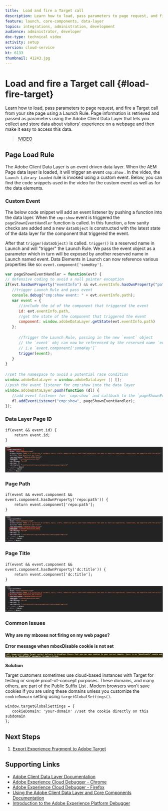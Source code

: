 ```yaml
---
title:  Load and fire a Target call
description: Learn how to load, pass parameters to page request, and fire a Target call from your site page using a Launch Rule. Page information is retrieved and passed as parameters using the Adobe Client Data Layer that lets you collect and store data about visitors' experience on a webpage and then make it easy to access this data.
feature: launch, core-components, data-layer
topics: integrations, administration, development
audience: administrator, developer
doc-type: technical video
activity: setup
version: cloud-service
kt: 6133
thumbnail: 41243.jpg
---
```


# Load and fire a Target call {#load-fire-target}

Learn how to load, pass parameters to page request, and fire a Target call from your site page using a Launch Rule. Page information is retrieved and passed as parameters using the Adobe Client Data Layer that lets you collect and store data about visitors' experience on a webpage and then make it easy to access this data.

>[!VIDEO](https://video.tv.adobe.com/v/41243?quality=12&learn=on)

## Page Load Rule 

The Adobe Client Data Layer is an event driven data layer. When the AEM Page data layer is loaded, it will trigger an event `cmp:show` . In the video, the `Launch Library Loaded` rule is invoked using a custom event. Below, you can find the code snippets used in the video for the custom event as well as for the data elements. 

### Custom Event

The below code snippet will add an event listener by pushing a function into the data layer. When the `cmp:show` event is triggered the `pageShownEventHandler` function is called. In this function, a few sanity checks are added and a new `dataObject` is constructed with the latest state of the data layer for the component that triggered the event.

After that `trigger(dataObject)` is called. `trigger()` is a reserved name in Launch and will "trigger" the Launch Rule. We pass the event object as a parameter which in turn will be exposed by another reserved name in Launch named event. Data Elements in Launch can now reference various properties like so: `event.component['someKey']`.

```javascript
var pageShownEventHandler = function(evt) {
// defensive coding to avoid a null pointer exception
if(evt.hasOwnProperty("eventInfo") && evt.eventInfo.hasOwnProperty("path")) {
   //trigger Launch Rule and pass event
   console.debug("cmp:show event: " + evt.eventInfo.path);
   var event = {
      //include the id of the component that triggered the event
      id: evt.eventInfo.path,
      //get the state of the component that triggered the event
      component: window.adobeDataLayer.getState(evt.eventInfo.path)
   };

      //Trigger the Launch Rule, passing in the new `event` object
      // the `event` obj can now be referenced by the reserved name `event` by other Launch data elements
      // i.e `event.component['someKey']`
      trigger(event);
   }
}

//set the namespace to avoid a potential race condition
window.adobeDataLayer = window.adobeDataLayer || [];
//push the event listener for cmp:show into the data layer
window.adobeDataLayer.push(function (dl) {
   //add event listener for `cmp:show` and callback to the `pageShownEventHandler` function
   dl.addEventListener("cmp:show", pageShownEventHandler);
});
```

### Data Layer Page ID

```
if(event && event.id) {
    return event.id;
}
```

![Page ID](assets/pageid.png)

### Page Path

```
if(event && event.component && event.component.hasOwnProperty('repo:path')) {
    return event.component['repo:path'];
}
```

![Page path](assets/pagepath.png)

### Page Title

```
if(event && event.component && event.component.hasOwnProperty('dc:title')) {
    return event.component['dc:title'];
}
```

![Page Title](assets/pagetitle.png)

### Common Issues

#### Why are my mboxes not firing on my web pages?

**Error message when mboxDisable cookie is not set**

![Target Cookie Domain Error](assets/target-cookie-error.png)

**Solution**

Target customers sometimes use cloud-based instances with Target for testing or simple proof-of-concept purposes. These domains, and many others, are part of the Public Suffix List .
Modern browsers won't save cookies if you are using these domains unless you customize the `cookieDomain` setting using `targetGlobalSettings()`.

```
window.targetGlobalSettings = {  
   cookieDomain: 'your-domain' //set the cookie directly on this subdomain 
};
```

## Next Steps

1. [Export Experience Fragment to Adobe Target](./export-experience-fragment-target.md)
   
## Supporting Links

* [Adobe Client Data Layer Documentation](https://github.com/adobe/adobe-client-data-layer/wiki)
* [Adobe Experience Cloud Debugger - Chrome](https://chrome.google.com/webstore/detail/adobe-experience-cloud-de/ocdmogmohccmeicdhlhhgepeaijenapj) 
* [Adobe Experience Cloud Debugger - Firefox](https://addons.mozilla.org/en-US/firefox/addon/adobe-experience-platform-dbg/)
* [Using the Adobe Client Data Layer and Core Components Documentation](https://docs.adobe.com/content/help/en/experience-manager-core-components/using/developing/data-layer/overview.html)
* [Introduction to the Adobe Experience Platform Debugger](https://docs.adobe.com/content/help/en/platform-learn/tutorials/data-ingestion/web-sdk/introduction-to-the-experience-platform-debugger.html)